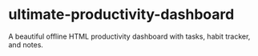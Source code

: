 # ultimate-productivity-dashboard
A beautiful offline HTML productivity dashboard with tasks, habit tracker, and notes.
